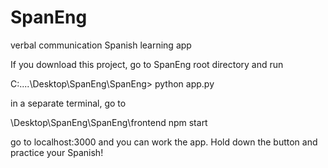 # SpanEng
verbal communication Spanish learning app

If you download this project, go to SpanEng root directory and run 

C:....\Desktop\SpanEng\SpanEng>
python app.py

in a separate terminal, go to

\Desktop\SpanEng\SpanEng\frontend
npm start

go to localhost:3000 and you can work the app. Hold down the button and practice your Spanish!